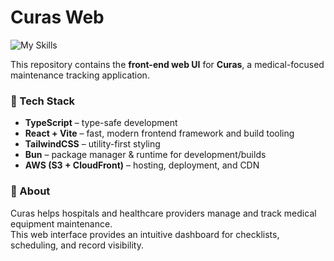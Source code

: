 # Curas Web

![My Skills](https://skillicons.dev/icons?i=ts,bun,react,vite,tailwindcss,aws)

This repository contains the **front-end web UI** for **Curas**, a medical-focused maintenance tracking application.  

### 🔧 Tech Stack
- **TypeScript** – type-safe development  
- **React + Vite** – fast, modern frontend framework and build tooling  
- **TailwindCSS** – utility-first styling  
- **Bun** – package manager & runtime for development/builds  
- **AWS (S3 + CloudFront)** – hosting, deployment, and CDN  

### 📌 About
Curas helps hospitals and healthcare providers manage and track medical equipment maintenance.  
This web interface provides an intuitive dashboard for checklists, scheduling, and record visibility.  

